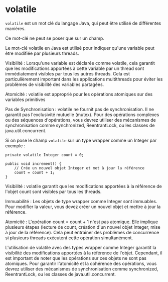 # volatile

`volatile` est un mot clé du langage Java, qui peut être utilisé de différentes manières.

Ce mot-clé ne peut se poser que sur un champ.

Le mot-clé volatile en Java est utilisé pour indiquer qu'une variable peut être modifiée par plusieurs threads.

Visibilité : Lorsqu'une variable est déclarée comme volatile, cela garantit que les modifications apportées à cette 
variable par un thread sont immédiatement visibles par tous les autres threads. Cela est particulièrement important dans
les applications multithreads pour éviter les problèmes de visibilité des variables partagées.

Atomicité : volatile est approprié pour les opérations atomiques sur des variables primitives

Pas de Synchronisation : volatile ne fournit pas de synchronisation. Il ne garantit pas l'exclusivité mutuelle (mutex).
Pour des opérations complexes ou des séquences d'opérations, vous devrez utiliser des mécanismes de synchronisation 
comme synchronized, ReentrantLock, ou les classes de java.util.concurrent.

Si on pose le champ `volatile` sur un type wrapper comme un Integer par exemple :
```
private volatile Integer count = 0;

public void increment() {
    // Crée un nouvel objet Integer et met à jour la référence
    count = count + 1;
}
```

Visibilité : volatile garantit que les modifications apportées à la référence de l'objet count sont visibles par tous 
les threads.

Immuabilité : Les objets de type wrapper comme Integer sont immuables. Pour modifier la valeur, vous devez créer un 
nouvel objet et mettre à jour la référence.

Atomicité : L'opération count = count + 1 n'est pas atomique. Elle implique plusieurs étapes (lecture de count, création
d'un nouvel objet Integer, mise à jour de la référence). Cela peut entraîner des problèmes de concurrence si plusieurs 
threads exécutent cette opération simultanément.

L'utilisation de volatile avec des types wrapper comme Integer garantit la visibilité des modifications apportées à la
référence de l'objet. Cependant, il est important de noter que les opérations sur ces objets ne sont pas atomiques. Pour
garantir l'atomicité et la cohérence des opérations, vous devrez utiliser des mécanismes de synchronisation comme 
synchronized, ReentrantLock, ou les classes de java.util.concurrent.